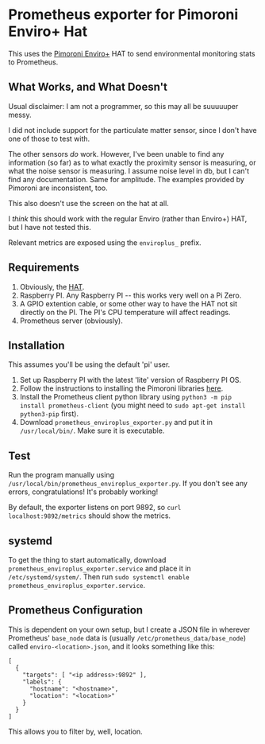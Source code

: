 # Prometheus exporter for Pimoroni Enviro+ Hat

This uses the [Pimoroni Enviro+](https://shop.pimoroni.com/products/enviro) HAT to send environmental monitoring stats to Prometheus.

## What Works, and What Doesn't

Usual disclaimer: I am not a programmer, so this may all be suuuuuper messy. 

I did not include support for the particulate matter sensor, since I don't have one of those to test with. 

The other sensors _do_ work. However, I've been unable to find any information (so far) as to what exactly the proximity sensor is measuring, or what the noise sensor is measuring. I assume noise level in db, but I can't find any documentation. Same for amplitude. The examples provided by Pimoroni are inconsistent, too. 

This also doesn't use the screen on the hat at all. 

I _think_ this should work with the regular Enviro (rather than Enviro+) HAT, but I have not tested this. 

Relevant metrics are exposed using the `enviroplus_` prefix. 

## Requirements

1. Obviously, the [HAT](https://shop.pimoroni.com/products/enviro).
2. Raspberry PI. Any Raspberry PI -- this works very well on a Pi Zero.
3. A GPIO extention cable, or some other way to have the HAT not sit directly on the PI. The PI's CPU temperature will affect readings.
4. Prometheus server (obviously).

## Installation

This assumes you'll be using the default 'pi' user. 

1. Set up Raspberry PI with the latest 'lite' version of Raspberry PI OS.
2. Follow the instructions to installing the Pimoroni libraries [here](https://github.com/pimoroni/enviroplus-python/).
3. Install the Prometheus client python library using `python3 -m pip install prometheus-client` (you might need to `sudo apt-get install python3-pip` first). 
4. Download `prometheus_enviroplus_exporter.py` and put it in `/usr/local/bin/`. Make sure it is executable.

## Test

Run the program manually using `/usr/local/bin/prometheus_enviroplus_exporter.py`. If you don't see any errors, congratulations! It's probably working!

By default, the exporter listens on port 9892, so `curl localhost:9892/metrics` should show the metrics. 

## systemd

To get the thing to start automatically, download `prometheus_enviroplus_exporter.service` and place it in `/etc/systemd/system/`. Then run `sudo systemctl enable prometheus_enviroplus_exporter.service`. 

## Prometheus Configuration

This is dependent on your own setup, but I create a JSON file in wherever Prometheus' `base_node` data is (usually `/etc/prometheus_data/base_node`) called `enviro-<location>.json`, and it looks something like this:

```
[
  {
    "targets": [ "<ip address>:9892" ],
    "labels": {
      "hostname": "<hostname>",
      "location": "<location>"
    }
  }
]
```

This allows you to filter by, well, location. 

